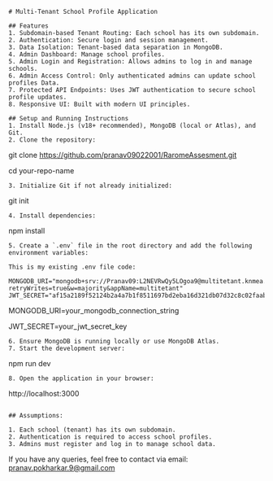 
```plaintext
# Multi-Tenant School Profile Application

## Features
1. Subdomain-based Tenant Routing: Each school has its own subdomain.
2. Authentication: Secure login and session management.
3. Data Isolation: Tenant-based data separation in MongoDB.
4. Admin Dashboard: Manage school profiles.
5. Admin Login and Registration: Allows admins to log in and manage schools.
6. Admin Access Control: Only authenticated admins can update school profiles Data.
7. Protected API Endpoints: Uses JWT authentication to secure school profile updates.
8. Responsive UI: Built with modern UI principles.

## Setup and Running Instructions
1. Install Node.js (v18+ recommended), MongoDB (local or Atlas), and Git.
2. Clone the repository:
   ```
   git clone https://github.com/pranav09022001/RaromeAssesment.git

   cd your-repo-name
   ```
3. Initialize Git if not already initialized:
   ```
   git init
   ```
4. Install dependencies:
   ```
   npm install
   ```
5. Create a `.env` file in the root directory and add the following environment variables:

This is my existing .env file code:

MONGODB_URI="mongodb+srv://Pranav09:L2NEVRwQy5LOgoa9@multitetant.knmea.mongodb.net/?retryWrites=true&w=majority&appName=multitetant"
JWT_SECRET="af15a2189f52124b2a4a7b1f8511697bd2eba16d321db07d32c8c02faabe9f7d"
   ```
   MONGODB_URI=your_mongodb_connection_string
   
   JWT_SECRET=your_jwt_secret_key
  
   ```
6. Ensure MongoDB is running locally or use MongoDB Atlas.
7. Start the development server:
   ```
   npm run dev
   ```
8. Open the application in your browser:
   ```
   http://localhost:3000
   ```

## Assumptions:

1. Each school (tenant) has its own subdomain.
2. Authentication is required to access school profiles.
3. Admins must register and log in to manage school data.

```

If you have any queries, feel free to contact via email: pranav.pokharkar.9@gmail.com
